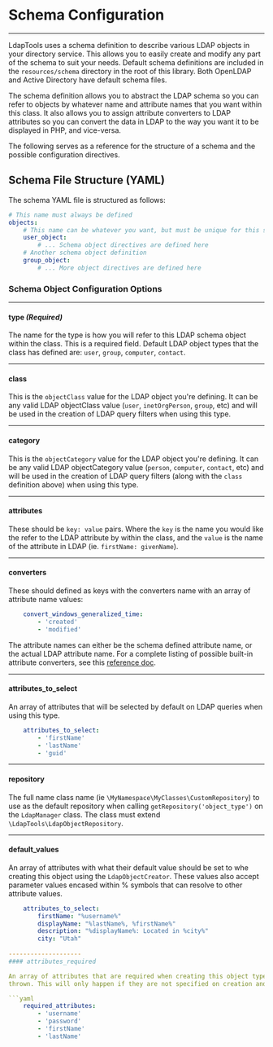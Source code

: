 # Schema Configuration
----------------------

LdapTools uses a schema definition to describe various LDAP objects in your directory service. This allows you to easily
create and modify any part of the schema to suit your needs. Default schema definitions are included in the 
`resources/schema` directory in the root of this library. Both OpenLDAP and Active Directory have default schema files.

The schema definition allows you to abstract the LDAP schema so you can refer to objects by whatever name and attribute
names that you want within this class. It also allows you to assign attribute converters to LDAP attributes so you can 
convert the data in LDAP to the way you want it to be displayed in PHP, and vice-versa.

The following serves as a reference for the structure of a schema and the possible configuration directives.
 
## Schema File Structure (YAML)

The schema YAML file is structured as follows:

```yaml
# This name must always be defined
objects:
    # This name can be whatever you want, but must be unique for this section of the YAML.
    user_object:
        # ... Schema object directives are defined here
    # Another schema object definition
    group_object:
        # ... More object directives are defined here
```

### Schema Object Configuration Options
---------------------------------------

#### type ***(Required)***

The name for the type is how you will refer to this LDAP schema object within the class. This is a required field. 
Default LDAP object types that the class has defined are: `user`, `group`, `computer`, `contact`.

--------------------
#### class
 
This is the `objectClass` value for the LDAP object you're defining. It can be any valid LDAP objectClass value (`user`,
`inetOrgPerson`, `group`, etc) and will be used in the creation of LDAP query filters when using this type.

--------------------
#### category

This is the `objectCategory` value for the LDAP object you're defining. It can be any valid LDAP
objectCategory value (`person`, `computer`, `contact`, etc) and will be used in the creation of LDAP query filters 
(along with the `class` definition above) when using this type.

--------------------
#### attributes 

These should be `key: value` pairs. Where the `key` is the name you would like the refer to the LDAP attribute by 
within the class, and the `value` is the name of the attribute in LDAP (ie. `firstName: givenName`).

--------------------
#### converters

These should defined as keys with the converters name with an array of attribute name values:

```yaml
    convert_windows_generalized_time:
        - 'created'
        - 'modified'
```
    
The attribute names can either be the schema defined attribute name, or the actual LDAP attribute name. For a 
complete listing of possible built-in attribute converters, see this [reference doc](attribute-converters.md).
    
--------------------
#### attributes_to_select

An array of attributes that will be selected by default on LDAP queries when using this type.

```yaml
    attributes_to_select:
        - 'firstName'
        - 'lastName'
        - 'guid'
```

--------------------
#### repository

The full name class name (ie `\MyNamespace\MyClasses\CustomRepository`) to use as the default repository when calling
 `getRepository('object_type')` on the `LdapManager` class. The class must extend `\LdapTools\LdapObjectRepository`.

--------------------
#### default_values

An array of attributes with what their default value should be set to whe creating this object using the 
`LdapObjectCreator`. These values also accept parameter values encased within % symbols that can resolve to other 
attribute values.

```yaml
    attributes_to_select:
        firstName: "%username%"
        displayName: "%lastName%, %firstName%"
        description: "%displayName%: Located in %city%"
        city: "Utah"
        
--------------------
#### attributes_required

An array of attributes that are required when creating this object type. If these are not present, an exception will be
thrown. This will only happen if they are not specified on creation and not contained within the `default_values` list.

```yaml
    required_attributes:
        - 'username'
        - 'password'
        - 'firstName'
        - 'lastName'
